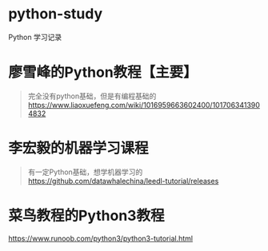 # python-study
Python 学习记录


# 廖雪峰的Python教程【主要】
> 完全没有python基础，但是有编程基础的
https://www.liaoxuefeng.com/wiki/1016959663602400/1017063413904832

# 李宏毅的机器学习课程
> 有一定Python基础，想学机器学习的
https://github.com/datawhalechina/leedl-tutorial/releases

# 菜鸟教程的Python3教程
https://www.runoob.com/python3/python3-tutorial.html